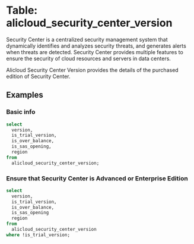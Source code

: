 # Table: alicloud_security_center_version

Security Center is a centralized security management system that dynamically identifies and analyzes security threats, and generates alerts when threats are detected. Security Center provides multiple features to ensure the security of cloud resources and servers in data centers.

Alicloud Security Center Version provides the details of the purchased edition of Security Center.

## Examples

### Basic info

```sql
select
  version,
  is_trial_version,
  is_over_balance,
  is_sas_opening,
  region
from
  alicloud_security_center_version;
```

### Ensure that Security Center is Advanced or Enterprise Edition

```sql
select
  version,
  is_trial_version,
  is_over_balance,
  is_sas_opening
  region
from
  alicloud_security_center_version
where !is_trial_version;
```
